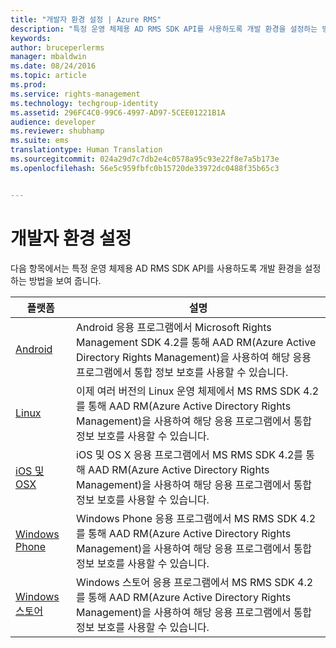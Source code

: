 ```yaml
---
title: "개발자 환경 설정 | Azure RMS"
description: "특정 운영 체제용 AD RMS SDK API를 사용하도록 개발 환경을 설정하는 방법을 보여 줍니다."
keywords: 
author: bruceperlerms
manager: mbaldwin
ms.date: 08/24/2016
ms.topic: article
ms.prod: 
ms.service: rights-management
ms.technology: techgroup-identity
ms.assetid: 296FC4C0-99C6-4997-AD97-5CEE01221B1A
audience: developer
ms.reviewer: shubhamp
ms.suite: ems
translationtype: Human Translation
ms.sourcegitcommit: 024a29d7c7db2e4c0578a95c93e22f8e7a5b173e
ms.openlocfilehash: 56e5c959fbfc0b15720de33972dc0488f35b65c3


---
```


# 개발자 환경 설정

다음 항목에서는 특정 운영 체제용 AD RMS SDK API를 사용하도록 개발 환경을 설정하는 방법을 보여 줍니다.

|플랫폼 | 설명|
|------|------------|
|[Android](android-sdk.md)| Android 응용 프로그램에서 Microsoft Rights Management SDK 4.2를 통해 AAD RM(Azure Active Directory Rights Management)을 사용하여 해당 응용 프로그램에서 통합 정보 보호를 사용할 수 있습니다.|
|[Linux](linux-setup.md)|이제 여러 버전의 Linux 운영 체제에서 MS RMS SDK 4.2를 통해 AAD RM(Azure Active Directory Rights Management)을 사용하여 해당 응용 프로그램에서 통합 정보 보호를 사용할 수 있습니다.|
|[iOS 및 OSX](ios-sdk.md)|iOS 및 OS X 응용 프로그램에서 MS RMS SDK 4.2를 통해 AAD RM(Azure Active Directory Rights Management)을 사용하여 해당 응용 프로그램에서 통합 정보 보호를 사용할 수 있습니다.|
|[Windows Phone](windows-phone-apps.md)|Windows Phone 응용 프로그램에서 MS RMS SDK 4.2를 통해 AAD RM(Azure Active Directory Rights Management)을 사용하여 해당 응용 프로그램에서 통합 정보 보호를 사용할 수 있습니다.|
|[Windows 스토어](winrt-sdk.md)|Windows 스토어 응용 프로그램에서 MS RMS SDK 4.2를 통해 AAD RM(Azure Active Directory Rights Management)을 사용하여 해당 응용 프로그램에서 통합 정보 보호를 사용할 수 있습니다.|

 

 

 



<!--HONumber=Aug16_HO4-->


